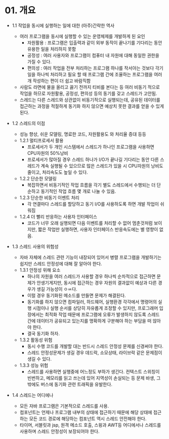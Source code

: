 # 01. 개요

- 1.1 작업을 동시에 실행하는 일에 대한 (아주)간략한 역사
    - 여러 프로그램을 동시에 실행할 수 있는 운영체제를 개발하게 된 요인
        - 자원활용 : 프로그램은 입출력과 같이 외부 동작이 끝나기를 기다리는 동안 유용한 일을 처리하지 못함
        - 공정성 : 여러 사용자와 프로그램이 컴퓨터 내 자원에 대해 동일한 권한을 가질 수 있다.
        - 편의성 : 여러 작업을 전부 처리하는 프로그램 하나를 작서아는 것보다 각기 일을 하나씩 처리하고 필요 할 때 프로그램 간에 조율하는 프로그램을 여러개 작성하는 편이 더 쉽고 바람직함
    - 사람도 라면에 물을 올리고 끓기 전까지 티비를 본다는 등 여러 비동기 적으로 작업을 하므로 자원활용, 공정성, 편의성 등의 동기를 갖고 스레드가 고안됨.
    - 스레드는 다른 스레드와 상관없이 비동기적으로 실행되는데, 공유된 데이터를 접근하는 과정을 적절하게 동기화 하지 않으면 예상치 못한 결과를 얻을 수 있게 된다.
 
 - 1.2 스레드의 이점
    - 성능 향상, 쉬운 모델링, 명료한 코드, 자원활용도 와 처리율 증대 등등
    - 1.2.1 멀티프로세서 활용
        - 프로세서가 두 개인 시스템에서 스레드가 하나인 프로그램을 사용하면 CPU자원의 50%낭비
        - 프로세서가 많아질 경우 스레드 하나가 I/O가 끝나길 기다리는 동안 다른 스레드가 계속 실행될 수 있으므로  많은 스레드가 있을 시 CPU자원의 낭비도 줄이고, 처리속도도 높일 수 있다. 
    - 1.2.2 단순한 모델링
        - 복잡하면서 비동기적인 작업 흐름을 각기 별도 스레드에서 수행되는 더 단순하고 동기적인 작업 흐름 몇 개로 나눌 수 있음.
    - 1.2.3 단순한 비동기 이벤트 처리
        - 각 연결마다 스레드를 할당하고 동기 I/O를 사용하도록 하면 개발 작업이 쉬워짐
    - 1.2.4 더 빨리 반응하는 사용자 인터페이스 
        - 코드가 너무 오래 실행되면 다음 이벤트를 처리할 수 없어 멈춘것처럼 보이지만, 짧은 작업만 실행하면, 사용자 인터페이스 반응속도에는 별 영향이 없음.
        
 - 1.3 스레드 사용의 위험성
    - 자바 자체에 스레드 관련 기능이 내장되어 있어서 병렬 프로그램을 개발하기는 쉽지만 스레드 안정성에 대해 잘 알아야 한다.     
    - 1.3.1 안정성 위해 요소
        - 하나의 자원을 여러 스레드가 사용할 경우 하나씩 순차적으로 접근하면 문제가 안생기게지만, 동시에 접근하는 경우 자원의 결과앖이 예상과 다른 경우가 생길 가능성이 ㅇㅆ다.
        - 이럴 경우 동기화된 메소드를 만들면 문제가 해결된다.
        - 동기화를 하지 않으면 컴파일러, 하드웨어, 실행환경 각각에서 명령어의 실행 시점이나 실행 순서를 상당히 자유롭게 조정할 수 있지만, 프로그래머 입장에서는 최적화 작업 때문에 프로그램에 오류가 발생하지 않도록 스레드 간에 데이터가 공유되고 있는지를 명확하게 구분해야 하는 부담을 떠 않아야 한다.
        - 결국 동기화 하자.
    - 1.3.2 활동성 위험 
        - 동시 수행 코드를 개발할 대는 반드시 스레드 안정성 문제를 신경써야 한다.
        - 스레드 안정성문제가 생길 경우 데드락, 소모상태, 라이브락 같은 문제점이 생길 수 있다.
    - 1.3.3 성능 위험
        - 스레드를 사용하면 실행중에 어느정도 부하가 생긴다. 컨텍스트 스위칭이 빈번하고, 메모리를 읽고 쓰는데 있어 지역성이 손실되는 등 문제 바생, 그밖에도 버스에 동기화 관련 트래픽을 유발한다.
     
- 1.4 스레드는 어디에나
    - 모든 자바 프로그램은 기본적으로 스레드를 사용.
    - 컴포넌트는 언제나 프로그램 내부의 상태에 접근하기 때문에 해당 상태에 접근하는 모든 코드 경로에 해당하는 컴포넌트 역시 스레드 안전해야 한다.
    - 타이머, 서블릿과 jsp, 원격 메소드 호출, 스윙과 AWT등 어디에서나 스레드를 사용하며 스레드 안정성이 보장되어야 한다.
        
      
        